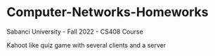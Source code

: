 # Computer-Networks-Homeworks
Sabanci University - Fall 2022 - CS408 Course

Kahoot like quiz game with several clients and a server
